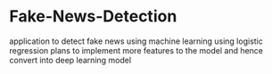 # Fake-News-Detection
application to detect fake news using machine learning using logistic regression
plans to implement more features to the model and hence convert into deep learning model
